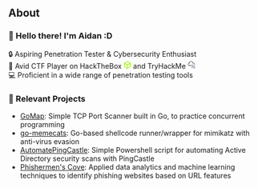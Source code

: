 ## About

### 👋 Hello there! I'm Aidan :D
🔒 Aspiring Penetration Tester & Cybersecurity Enthusiast <br>
🚩 Avid CTF Player on HackTheBox <img src="https://raw.githubusercontent.com/aidanfora/aidanfora/main/assets/hackthebox-color.svg" width="15" alt="HackTheBox Logo"> and TryHackMe <img src="https://raw.githubusercontent.com/aidanfora/aidanfora/main/assets/tryhackme-color.svg" width="15" alt="TryHackMe Logo"> <br>
💻 Proficient in a wide range of penetration testing tools

### 🚀 Relevant Projects
- [GoMap](https://github.com/aidanfora/GoMap): Simple TCP Port Scanner built in Go, to practice concurrent programming
- [go-memecats](https://github.com/aidanfora/go-memecats): Go-based shellcode runner/wrapper for mimikatz with anti-virus evasion
- [AutomatePingCastle](https://github.com/aidanfora/AutomatePingCastle): Simple Powershell script for automating Active Directory security scans with PingCastle
- [Phishermen's Cove](https://github.com/aidanfora/Phishermens-Cove): Applied data analytics and machine learning techniques to identify phishing websites based on URL features
<!--
**aidanfora/aidanfora** is a ✨ _special_ ✨ repository because its `README.md` (this file) appears on your GitHub profile.

Here are some ideas to get you started:

- 🔭 I’m currently working on ...
- 🌱 I’m currently learning ...
- 👯 I’m looking to collaborate on ...
- 🤔 I’m looking for help with ...
- 💬 Ask me about ...
- 📫 How to reach me: ...
- 😄 Pronouns: ...
- ⚡ Fun fact: ...
-->
